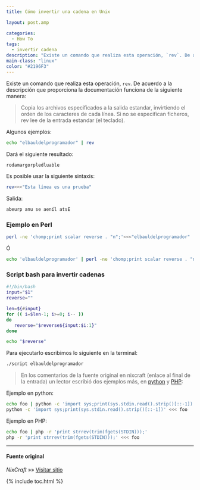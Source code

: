 ```yaml
---
title: Cómo invertir una cadena en Unix

layout: post.amp

categories:
  - How To
tags:
  - invertir cadena
description: "Existe un comando que realiza esta operación, `rev`. De acuerdo a la descripción que proporciona la documentación funciona de la siguiente manera"
main-class: "linux"
color: "#2196F3"
---
```


<figure>
<amp-img alt="invertir cadenas en bash" src="https://lh4.googleusercontent.com/-vUNPZhd87O8/TROpDAE42nI/AAAAAAAAAN8/Gfmk5XMAcsg/s128/sh.png" title="Shell Bash" class="alignleft" />
</figure>

Existe un comando que realiza esta operación, `rev`. De acuerdo a la descripción que proporciona la documentación funciona de la siguiente manera:

> Copia los archivos especificados a la salida estandar, invirtiendo el orden de los caracteres de cada línea. Si no se especifican ficheros, rev lee de la entrada estandar (el teclado).

Algunos ejemplos:  

<!--ad-->

```bash
echo "elbauldelprogramador" | rev

```

Dará el siguiente resultado:

```bash
rodamargorpledluable

```

Es posible usar la siguiente sintaxis:

```bash
rev<<<"Esta línea es una prueba"

```

Salida:

```bash
abeurp anu se aeníl atsE

```

### Ejemplo en Perl

```bash
perl -ne 'chomp;print scalar reverse . "n";'<<<"elbauldelprogramador"

```

Ó

```bash
echo 'elbauldelprogramador' | perl -ne 'chomp;print scalar reverse . "n";'

```

### Script bash para invertir cadenas

```bash
#!/bin/bash
input="$1"
reverse=""

len=${#input}
for (( i=$len-1; i>=0; i-- ))
do
   reverse="$reverse${input:$i:1}"
done

echo "$reverse"

```

Para ejecutarlo escribimos lo siguiente en la terminal:

```bash
./script elbauldelprogramador

```

> En los comentarios de la fuente original en nixcraft (enlace al final de la entrada) un lector escribió dos ejemplos más, en [python][2] y [PHP][3]:

Ejemplo en python:

```bash
echo foo | python -c 'import sys;print(sys.stdin.read().strip()[::-1])'
python -c 'import sys;print(sys.stdin.read().strip()[::-1])' <<< foo

```

Ejemplo en PHP:

```bash
echo foo | php -r 'print strrev(trim(fgets(STDIN)));'
php -r 'print strrev(trim(fgets(STDIN)));' <<< foo

```

* * *

#### Fuente original

*NixCraft* »» <a href="http://www.cyberciti.biz/faq/how-to-reverse-string-in-unix-shell-script/" target="_blank">Visitar sitio</a>

 [2]: /python/
 [3]: /php/

{% include toc.html %}
